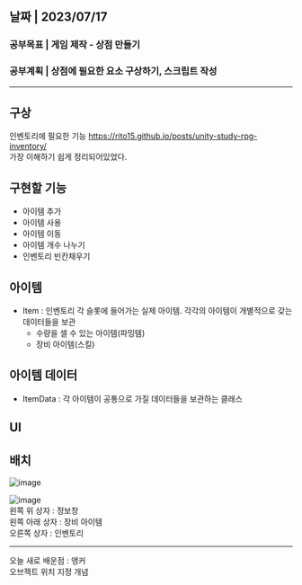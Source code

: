 ## 날짜 | 2023/07/17   
### 공부목표 | 게임 제작 - 상점 만들기
### 공부계획 | 상점에 필요한 요소 구상하기, 스크립트 작성
* * *
## 구상
인벤토리에 필요한 기능 https://rito15.github.io/posts/unity-study-rpg-inventory/   
가장 이해하기 쉽게 정리되어있었다.   

## 구현할 기능
- 아이템 추가
- 아이템 사용
- 아이템 이동
- 아이템 개수 나누기
- 인벤토리 빈칸채우기

## 아이템
- Item : 인벤토리 각 슬롯에 들어가는 실제 아이템. 각각의 아이템이 개별적으로 갖는 데이터들을 보관
  - 수량을 셀 수 있는 아이템(파밍템)
  - 장비 아이템(스킬)

## 아이템 데이터
- ItemData : 각 아이템이 공통으로 가질 데이터들을 보관하는 클래스

## UI

## 배치
![image](https://github.com/sangim04/2023_Caerang_Study/assets/128368686/70e36380-6bf7-4858-9631-6260ab5f550d)   

![image](https://github.com/sangim04/2023_Caerang_Study/assets/128368686/47511fef-626c-4e9b-b0b0-b5bd99b8f914)   
왼쪽 위 상자 : 정보창   
왼쪽 아래 상자 : 장비 아이템   
오른쪽 상자 : 인벤토리
* * *
오늘 새로 배운점 : 앵커   
오브젝트 위치 지정 개념



